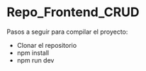 # Repo_Frontend_CRUD

Pasos a seguir para compilar el proyecto:
- Clonar el repositorio
- npm install
- npm run dev
